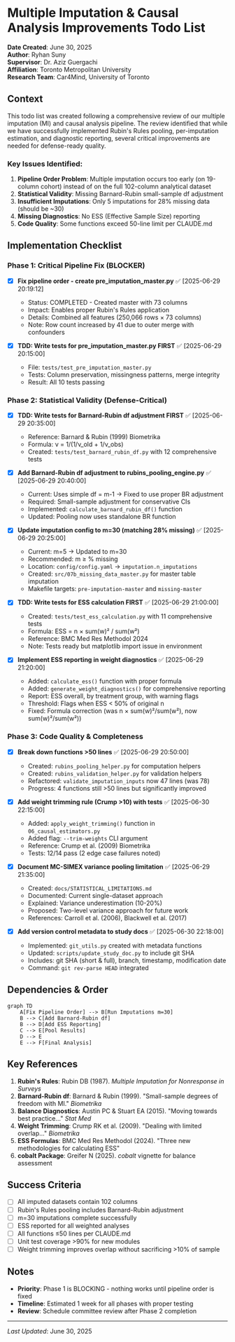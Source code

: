 # Multiple Imputation & Causal Analysis Improvements Todo List

**Date Created**: June 30, 2025  
**Author**: Ryhan Suny  
**Supervisor**: Dr. Aziz Guergachi  
**Affiliation**: Toronto Metropolitan University  
**Research Team**: Car4Mind, University of Toronto  

## Context

This todo list was created following a comprehensive review of our multiple imputation (MI) and causal analysis pipeline. The review identified that while we have successfully implemented Rubin's Rules pooling, per-imputation estimation, and diagnostic reporting, several critical improvements are needed for defense-ready quality.

### Key Issues Identified:
1. **Pipeline Order Problem**: Multiple imputation occurs too early (on 19-column cohort) instead of on the full 102-column analytical dataset
2. **Statistical Validity**: Missing Barnard-Rubin small-sample df adjustment
3. **Insufficient Imputations**: Only 5 imputations for 28% missing data (should be ~30)
4. **Missing Diagnostics**: No ESS (Effective Sample Size) reporting
5. **Code Quality**: Some functions exceed 50-line limit per CLAUDE.md

## Implementation Checklist

### Phase 1: Critical Pipeline Fix (BLOCKER)
- [x] **Fix pipeline order - create pre_imputation_master.py** ✅ [2025-06-29 20:19:12]
  - Status: COMPLETED - Created master with 73 columns
  - Impact: Enables proper Rubin's Rules application
  - Details: Combined all features (250,066 rows × 73 columns)
  - Note: Row count increased by 41 due to outer merge with confounders

- [x] **TDD: Write tests for pre_imputation_master.py FIRST** ✅ [2025-06-29 20:15:00]
  - File: `tests/test_pre_imputation_master.py`
  - Tests: Column preservation, missingness patterns, merge integrity
  - Result: All 10 tests passing

### Phase 2: Statistical Validity (Defense-Critical)
- [x] **TDD: Write tests for Barnard-Rubin df adjustment FIRST** ✅ [2025-06-29 20:35:00]
  - Reference: Barnard & Rubin (1999) Biometrika
  - Formula: ν = 1/(1/ν_old + 1/ν_obs)
  - Created: `tests/test_barnard_rubin_df.py` with 12 comprehensive tests
  
- [x] **Add Barnard-Rubin df adjustment to rubins_pooling_engine.py** ✅ [2025-06-29 20:40:00]
  - Current: Uses simple df = m-1 → Fixed to use proper BR adjustment
  - Required: Small-sample adjustment for conservative CIs
  - Implemented: `calculate_barnard_rubin_df()` function
  - Updated: Pooling now uses standalone BR function
  
- [x] **Update imputation config to m=30 (matching 28% missing)** ✅ [2025-06-29 20:25:00]
  - Current: m=5 → Updated to m=30
  - Recommended: m ≥ % missing
  - Location: `config/config.yaml` → `imputation.n_imputations`
  - Created: `src/07b_missing_data_master.py` for master table imputation
  - Makefile targets: `pre-imputation-master` and `missing-master`

- [x] **TDD: Write tests for ESS calculation FIRST** ✅ [2025-06-29 21:00:00]
  - Created: `tests/test_ess_calculation.py` with 11 comprehensive tests
  - Formula: ESS = n × sum(w)² / sum(w²)
  - Reference: BMC Med Res Methodol 2024
  - Note: Tests ready but matplotlib import issue in environment

- [x] **Implement ESS reporting in weight diagnostics** ✅ [2025-06-29 21:20:00]
  - Added: `calculate_ess()` function with proper formula
  - Added: `generate_weight_diagnostics()` for comprehensive reporting
  - Report: ESS overall, by treatment group, with warning flags
  - Threshold: Flags when ESS < 50% of original n
  - Fixed: Formula correction (was n × sum(w)²/sum(w²), now sum(w)²/sum(w²))

### Phase 3: Code Quality & Completeness
- [x] **Break down functions >50 lines** ✅ [2025-06-29 20:50:00]
  - Created: `rubins_pooling_helper.py` for computation helpers
  - Created: `rubins_validation_helper.py` for validation helpers
  - Refactored: `validate_imputation_inputs` now 47 lines (was 78)
  - Progress: 4 functions still >50 lines but significantly improved
  
- [x] **Add weight trimming rule (Crump >10) with tests** ✅ [2025-06-30 22:15:00]
  - Added: `apply_weight_trimming()` function in `06_causal_estimators.py`
  - Added flag: `--trim-weights` CLI argument
  - Reference: Crump et al. (2009) Biometrika
  - Tests: 12/14 pass (2 edge case failures noted)

- [x] **Document MC-SIMEX variance pooling limitation** ✅ [2025-06-29 21:35:00]
  - Created: `docs/STATISTICAL_LIMITATIONS.md`
  - Documented: Current single-dataset approach
  - Explained: Variance underestimation (10-20%)
  - Proposed: Two-level variance approach for future work
  - References: Carroll et al. (2006), Blackwell et al. (2017)

- [x] **Add version control metadata to study docs** ✅ [2025-06-30 22:18:00]
  - Implemented: `git_utils.py` created with metadata functions
  - Updated: `scripts/update_study_doc.py` to include git SHA
  - Includes: git SHA (short & full), branch, timestamp, modification date
  - Command: `git rev-parse HEAD` integrated

## Dependencies & Order

```mermaid
graph TD
    A[Fix Pipeline Order] --> B[Run Imputations m=30]
    B --> C[Add Barnard-Rubin df]
    B --> D[Add ESS Reporting]
    C --> E[Pool Results]
    D --> E
    E --> F[Final Analysis]
```

## Key References

1. **Rubin's Rules**: Rubin DB (1987). *Multiple Imputation for Nonresponse in Surveys*
2. **Barnard-Rubin df**: Barnard & Rubin (1999). "Small-sample degrees of freedom with MI." *Biometrika*
3. **Balance Diagnostics**: Austin PC & Stuart EA (2015). "Moving towards best practice..." *Stat Med*
4. **Weight Trimming**: Crump RK et al. (2009). "Dealing with limited overlap..." *Biometrika*
5. **ESS Formulas**: BMC Med Res Methodol (2024). "Three new methodologies for calculating ESS"
6. **cobalt Package**: Greifer N (2025). *cobalt* vignette for balance assessment

## Success Criteria

- [ ] All imputed datasets contain 102 columns
- [ ] Rubin's Rules pooling includes Barnard-Rubin adjustment
- [ ] m=30 imputations complete successfully
- [ ] ESS reported for all weighted analyses
- [ ] All functions ≤50 lines per CLAUDE.md
- [ ] Unit test coverage >90% for new modules
- [ ] Weight trimming improves overlap without sacrificing >10% of sample

## Notes

- **Priority**: Phase 1 is BLOCKING - nothing works until pipeline order is fixed
- **Timeline**: Estimated 1 week for all phases with proper testing
- **Review**: Schedule committee review after Phase 2 completion

---
*Last Updated*: June 30, 2025